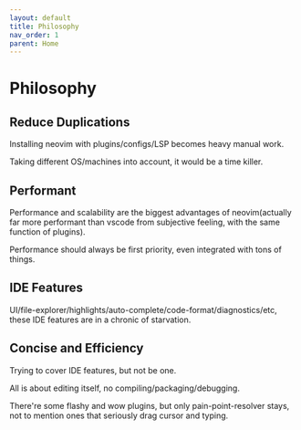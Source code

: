```yaml
---
layout: default
title: Philosophy
nav_order: 1
parent: Home
---
```


# Philosophy

## Reduce Duplications

Installing neovim with plugins/configs/LSP becomes heavy manual work.

Taking different OS/machines into account, it would be a time killer.

## Performant

Performance and scalability are the biggest advantages of neovim(actually far more performant than vscode from subjective feeling, with the same function of plugins).

Performance should always be first priority, even integrated with tons of things.

## IDE Features

UI/file-explorer/highlights/auto-complete/code-format/diagnostics/etc, these IDE features are in a chronic of starvation.

## Concise and Efficiency

Trying to cover IDE features, but not be one.

All is about editing itself, no compiling/packaging/debugging.

There're some flashy and wow plugins, but only pain-point-resolver stays, not to mention ones that seriously drag cursor and typing.

